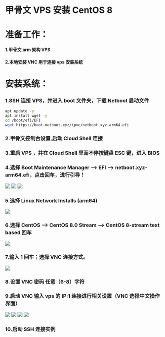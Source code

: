 # 甲骨文 VPS 安装 CentOS 8

# 准备工作：
#### 1.甲骨文 arm 架构 VPS
#### 2.本地安装 VNC 用于连接 vps 安装系统

# 安装系统：
### 1.SSH 连接 VPS，并进入 boot 文件夹，下载 Netboot 启动文件
```bash
apt update -y
apt install wget -y
cd /boot/efi/EFI
wget https://boot.netboot.xyz/ipxe/netboot.xyz-arm64.efi
```
### 2.甲骨文控制台设置,启动 Cloud Shell 连接

### 3.重启 VPS ，并在 Cloud Shell 里面不停按键盘 ESC 键，进入 BIOS

### 4.选择 Boot Maintenance Manager —> EFI —> netboot.xyz-arm64.efi，点击回车，进行引导！
<img src="https://github.com/Sam-Mey/Documentation/blob/main/Oracle_VPS_netboot/img/1.jpg" />
<img src="https://github.com/Sam-Mey/Documentation/blob/main/Oracle_VPS_netboot/img/2.jpg" />
<img src="https://github.com/Sam-Mey/Documentation/blob/main/Oracle_VPS_netboot/img/3.jpg" />

### 5.选择 Linux Network Installs (arm64)
<img src="https://github.com/Sam-Mey/Documentation/blob/main/Oracle_VPS_netboot/img/4.jpg" />

### 6.选择 CentOS —> CentOS 8.0 Stream —> CentOS 8-stream text based 回车
<img src="https://github.com/Sam-Mey/Documentation/blob/main/Oracle_VPS_netboot/img/5.jpg" />

### 7.输入 1 回车；选择 VNC 连接方式。
<img src="https://github.com/Sam-Mey/Documentation/blob/main/Oracle_VPS_netboot/img/6.jpg" />

### 8.设置 VNC 密码 任意（6-8）字符

### 9.启动 VNC 输入 vps 的 IP:1 连接进行相关设置（VNC 选择中文操作界面）
<img src="https://github.com/Sam-Mey/Documentation/blob/main/Oracle_VPS_netboot/img/7.jpg" />
<img src="https://github.com/Sam-Mey/Documentation/blob/main/Oracle_VPS_netboot/img/8.jpg" />
<img src="https://github.com/Sam-Mey/Documentation/blob/main/Oracle_VPS_netboot/img/9.jpg" />
<img src="https://github.com/Sam-Mey/Documentation/blob/main/Oracle_VPS_netboot/img/10.jpg" />

### 10.启动 SSH 连接实例
